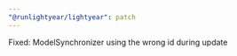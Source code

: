 ```yaml
---
"@runlightyear/lightyear": patch
---
```


Fixed: ModelSynchronizer using the wrong id during update
